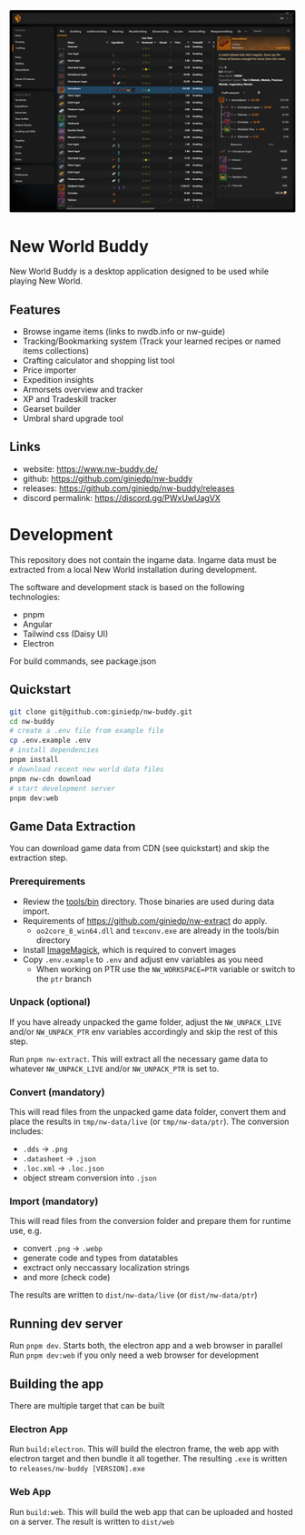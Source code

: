 ![New World Buddy](./docs/screenshots/nw-buddy-1.png)

# New World Buddy

New World Buddy is a desktop application designed to be used while playing New World.

## Features

- Browse ingame items (links to nwdb.info or nw-guide)
- Tracking/Bookmarking system (Track your learned recipes or named items collections)
- Crafting calculator and shopping list tool
- Price importer
- Expedition insights
- Armorsets overview and tracker
- XP and Tradeskill tracker
- Gearset builder
- Umbral shard upgrade tool

## Links

- website: https://www.nw-buddy.de/
- github: https://github.com/giniedp/nw-buddy
- releases: https://github.com/giniedp/nw-buddy/releases
- discord permalink: https://discord.gg/PWxUwUagVX 


# Development

This repository does not contain the ingame data. Ingame data must be extracted from a local New World installation during development.

The software and development stack is based on the following technologies:

- pnpm
- Angular
- Tailwind css (Daisy UI)
- Electron

For build commands, see package.json

## Quickstart

```bash
git clone git@github.com:giniedp/nw-buddy.git
cd nw-buddy
# create a .env file from example file
cp .env.example .env
# install dependencies
pnpm install
# download recent new world data files
pnpm nw-cdn download
# start development server
pnpm dev:web
```

## Game Data Extraction

You can download game data from CDN (see quickstart) and skip the extraction step.

### Prerequirements

- Review the [tools/bin](tools/bin) directory. Those binaries are used during data import.
- Requirements of https://github.com/giniedp/nw-extract do apply.
  - `oo2core_8_win64.dll` and `texconv.exe` are already in the tools/bin directory
- Install [ImageMagick](https://imagemagick.org/), which is required to convert images
- Copy `.env.example` to `.env` and adjust env variables as you need
  - When working on PTR use the `NW_WORKSPACE=PTR` variable or switch to the `ptr` branch

### Unpack (optional)

If you have already unpacked the game folder, adjust the `NW_UNPACK_LIVE` and/or `NW_UNPACK_PTR` env variables accordingly and skip the rest of this step.

Run `pnpm nw-extract`. This will extract all the necessary game data to whatever `NW_UNPACK_LIVE` and/or `NW_UNPACK_PTR` is set to.

### Convert (mandatory)
This will read files from the unpacked game data folder, convert them and place the results in `tmp/nw-data/live` (or `tmp/nw-data/ptr`). The conversion includes:

- `.dds` -> `.png`
- `.datasheet` -> `.json`
- `.loc.xml` -> `.loc.json`
- object stream conversion into `.json`

### Import (mandatory)
This will read files from the conversion folder and prepare them for runtime use, e.g.
- convert `.png` -> `.webp`
- generate code and types from datatables
- exctract only neccassary localization strings
- and more (check code)

The results are written to `dist/nw-data/live` (or `dist/nw-data/ptr`)

## Running dev server

Run `pnpm dev`. Starts both, the electron app and a web browser in parallel
Run `pnpm dev:web` if you only need a web browser for development

## Building the app

There are multiple target that can be built

### Electron App
Run `build:electron`. This will build the electron frame, the web app with electron target and then bundle it all together. The resulting `.exe` is written to `releases/nw-buddy [VERSION].exe`

### Web App
Run `build:web`. This will build the web app that can be uploaded and hosted on a server. The result is written to `dist/web`
